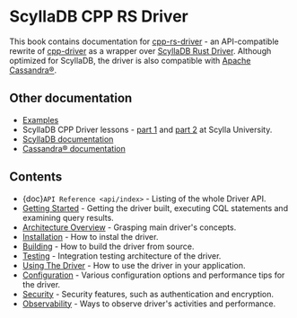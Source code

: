 # ScyllaDB CPP RS Driver
This book contains documentation for [cpp-rs-driver](https://github.com/scylladb/cpp-rs-driver) - an API-compatible rewrite of [cpp-driver](https://github.com/scylladb/cpp-driver) as a wrapper over [ScyllaDB Rust Driver](https://github.com/scylladb/scylla-rust-driver).
Although optimized for ScyllaDB, the driver is also compatible with [Apache Cassandra®](https://cassandra.apache.org/).

## Other documentation
* [Examples](https://github.com/scylladb/cpp-rs-driver/tree/master/examples)
* ScyllaDB CPP Driver lessons - [part 1](https://university.scylladb.com/courses/using-scylla-drivers/lessons/cpp-driver-part-1/)
  and [part 2](https://university.scylladb.com/courses/using-scylla-drivers/lessons/cpp-driver-part-2-prepared-statements/) at Scylla University.
* [ScyllaDB documentation](https://docs.scylladb.com)
* [Cassandra® documentation](https://cassandra.apache.org/doc/latest/)


## Contents
* {doc}`API Reference <api/index>` - Listing of the whole Driver API.
* [Getting Started](topics/getting-started.md) - Getting the driver built, executing CQL statements and examining query results.
* [Architecture Overview](topics/architecture-overview.md) - Grasping main driver's concepts.
* [Installation](topics/installation.md) - How to instal the driver.
* [Building](topics/building.md) - How to build the driver from source.
* [Testing](topics/testing.md) - Integration testing architecture of the driver.
* [Using The Driver](topics/using/index.md) - How to use the driver in your application.
* [Configuration](topics/configuration/index.md) - Various configuration options and performance tips for the driver.
* [Security](topics/security/index.md) - Security features, such as authentication and encryption.
* [Observability](topics/observability/index.md) - Ways to observe driver's activities and performance.
